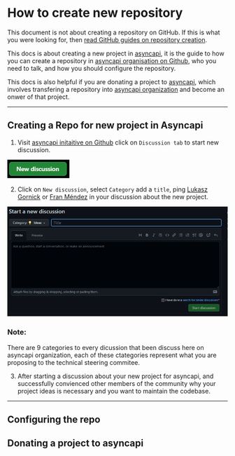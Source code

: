 # How to create new repository

This document is not about creating a repository on GitHub. If this is what you were looking for, then [read GitHub guides on repository creation](https://docs.github.com/en/get-started/quickstart/create-a-repo).

This docs is about creating a new project in [asyncapi](https://www.asyncapi.com/), it is the guide to how you can create a repository in [asyncapi organisation on Github](https://github.com/asyncapi), who you need to talk, and how you should configure the repository.

This docs is also helpful if you are donating a project to [asyncapi](https://www.asyncapi.com/), which involves transfering a repository into [asyncapi organization](https://github.com/asyncapi) and become an onwer of that project.

-----------------------------
## Creating a Repo for new project in Asyncapi

1. Visit [asyncapi initaitive on Github](https://github.com/asyncapi) click on `Discussion tab` to start new discussion.

![alt text](../assets/image-for-docs/discussion.PNG "New Disccusion on Github")

2. Click on `New discussion`, select `Category` add a `title`, ping [Lukasz Gornick](https://github.com/derberg) or [Fran Méndez](https://github.com/fmvilas) in your discussion about the new project.


![alt text](../assets/image-for-docs/Github-discussion.jpg "Start a new discussion")

### Note: 
There are 9 categories to every dicussion that been discuss here on asyncapi organization, each of these ctategories represent what you are proposing to the technical steering commitee.

3. After starting a discussion about your new project for asyncapi, and successfully convienced other members of the community why your project ideas is necessary and you want to maintain the codebase.





-----------------------------



## Configuring the repo

## Donating a project to asyncapi
